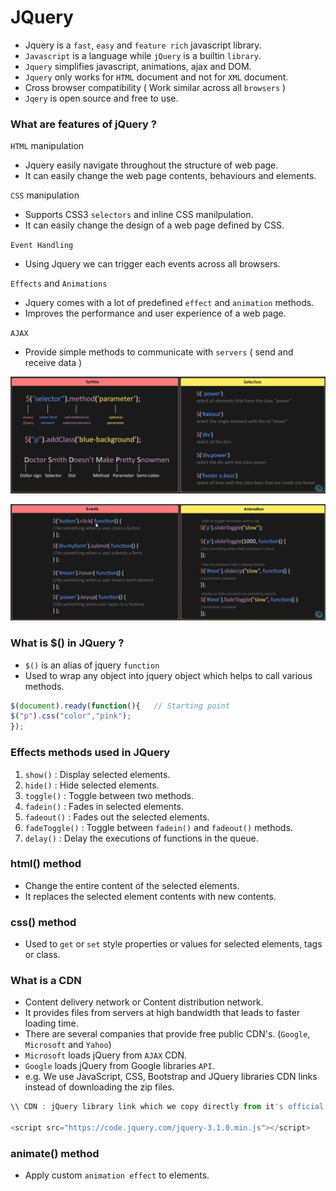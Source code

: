# JQuery

- Jquery is a `fast`, `easy` and `feature rich` javascript library.
- `Javascript` is a language while `jQuery` is a builtin `library`.
- `Jquery` simplifies javascript, animations, ajax and DOM.
- `Jquery` only works for `HTML` document and not for `XML` document.
- Cross browser compatibility ( Work similar across all `browsers` )
- `Jqery` is open source and free to use.

### What are features of jQuery ?

`HTML` manipulation
- Jquery easily navigate throughout the structure of web page.
- It can easily change the web page contents, behaviours and elements.

`CSS` manipulation
- Supports CSS3 `selectors` and inline CSS manilpulation.
- It can easily change the design of a web page defined by CSS.

`Event Handling`
- Using Jquery we can trigger each events across all browsers.

`Effects` and `Animations`
- Jquery comes with a lot of predefined `effect` and `animation` methods.
- Improves the performance and user experience of a web page.

`AJAX`
- Provide simple methods to communicate with `servers` ( send and receive data )

![jQuery](Image/jQuery.png)

![jQuery](Image/Event.png)

### What is $() in JQuery ?

- `$()` is an alias of jquery `function`
- Used to wrap any object into jquery object which helps to call various methods.

```javascript
$(document).ready(function(){   // Starting point
$("p").css("color","pink");
});
```

### Effects methods used in JQuery

1. `show()` : Display selected elements.
2. `hide()` : Hide selected elements.
3. `toggle()` : Toggle between two methods.
4. `fadein()` : Fades in selected elements.
5. `fadeout()` : Fades out the selected elements.
6. `fadeToggle()` : Toggle between `fadein()` and `fadeout()` methods.
7. `delay()` : Delay the executions of functions in the queue.

### html() method

- Change the entire content of the selected elements.
- It replaces the selected element contents with new contents.

### css() method

- Used to `get` or `set` style properties or values for selected elements, tags or class.

### What is a CDN

- Content delivery network or Content distribution network.
- It provides files from servers at high bandwidth that leads to faster loading time.
- There are several companies that provide free public CDN's. (`Google`, `Microsoft` and `Yahoo`)
- `Microsoft` loads jQuery from `AJAX` CDN.
- `Google` loads jQuery from Google libraries `API`.
- e.g. We use JavaScript, CSS, Bootstrap and JQuery libraries CDN links instead of downloading the zip files.

```javascript
\\ CDN : jQuery library link which we copy directly from it's official website

<script src="https://code.jquery.com/jquery-3.1.0.min.js"></script>
```

### animate() method

- Apply custom `animation effect` to elements.
